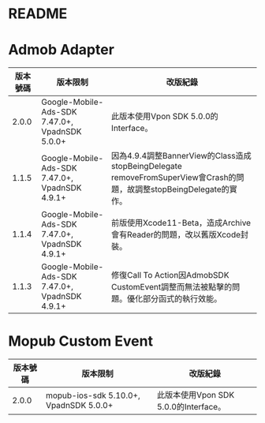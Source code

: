 README
===========================

Admob Adapter
===========================

|版本號碼|版本限制|改版紀錄|
|----|----------------|----------------|
|2.0.0|Google-Mobile-Ads-SDK 7.47.0+, VpadnSDK 5.0.0+|此版本使用Vpon SDK 5.0.0的Interface。|
|1.1.5|Google-Mobile-Ads-SDK 7.47.0+, VpadnSDK 4.9.1+|因為4.9.4調整BannerView的Class造成stopBeingDelegate removeFromSuperView會Crash的問題，故調整stopBeingDelegate的實作。|
|1.1.4|Google-Mobile-Ads-SDK 7.47.0+, VpadnSDK 4.9.1+|前版使用Xcode11-Beta，造成Archive會有Reader的問題，改以舊版Xcode封裝。|
|1.1.3|Google-Mobile-Ads-SDK 7.47.0+, VpadnSDK 4.9.1+|修復Call To Action因AdmobSDK CustomEvent調整而無法被點擊的問題。優化部分函式的執行效能。|

Mopub Custom Event
===========================

|版本號碼|版本限制|改版紀錄|
|----|----------------|----------------|
|2.0.0|mopub-ios-sdk 5.10.0+, VpadnSDK 5.0.0+|此版本使用Vpon SDK 5.0.0的Interface。|

